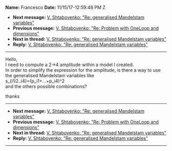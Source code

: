 **Name:** Francesco
**Date:** 11/15/17-12:59:48 PM Z

  - **Next message:** [V. Shtabovenko: "Re: generalised Mandelstam
    variables"](1352.html)
  - **Previous message:** [V. Shtabovenko: "Re: Problem with OneLoop and
    dimensions"](1350.html)
  - **Next in thread:** [V. Shtabovenko: "Re: generalised Mandelstam
    variables"](1352.html)
  - **Reply:** [V. Shtabovenko: "Re: generalised Mandelstam
    variables"](1352.html)

-----

Hello,  
I need to compute a 2-\>4 amplitude within a model I created.  
In order to simplify the expression for the amplitude, is there a way to
use the generalised Mandelstam variables like  
s\_{i1i2..i4}=(p\_i1+...+p\_i4)^2  
and the others possible combinations?  

thanks  

-----

  - **Next message:** [V. Shtabovenko: "Re: generalised Mandelstam
    variables"](1352.html)
  - **Previous message:** [V. Shtabovenko: "Re: Problem with OneLoop and
    dimensions"](1350.html)
  - **Next in thread:** [V. Shtabovenko: "Re: generalised Mandelstam
    variables"](1352.html)
  - **Reply:** [V. Shtabovenko: "Re: generalised Mandelstam
    variables"](1352.html)

-----

